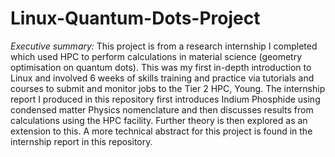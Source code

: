 # Linux-Quantum-Dots-Project
*Executive summary:*
This project is from a research internship I completed which used HPC to perform calculations in material science (geometry optimisation on quantum dots). This was my first in-depth introduction to Linux and involved 6 weeks of skills training and practice via tutorials and courses to submit and monitor jobs to the Tier 2 HPC, Young.  The internship report I produced in this repository first introduces Indium Phosphide using condensed matter Physics nomenclature and then discusses results from calculations using the HPC facility. Further theory is then explored as an extension to this. A more technical abstract for this project is found in the internship report in this repository.
